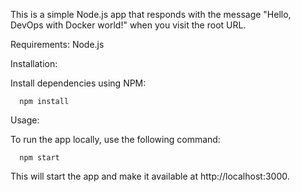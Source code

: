 This is a simple Node.js app that responds with the message "Hello, DevOps with Docker world!" when you visit the root URL.

Requirements: Node.js

Installation:
  
  Install dependencies using NPM:

      npm install

Usage:

  To run the app locally, use the following command:

      npm start

This will start the app and make it available at http://localhost:3000.
